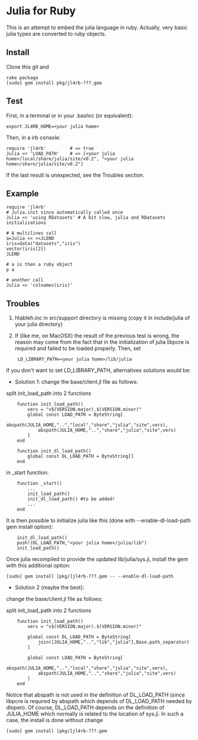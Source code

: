 # Julia for Ruby

This is an attempt to embed the julia language in ruby. Actually, very basic julia types are converted to ruby objects.


## Install

Clone this git and

	rake package
	[sudo] gem install pkg/jl4rb-???.gem
		

## Test

First, in a terminal or in your .bashrc (or equivalent):

	export JL4RB_HOME=<your julia home>

Then, in a irb console:

```{.ruby execute="false"}
require 'jl4rb'			# => true
Julia << 'LOAD_PATH'	# => [<your julia home>/local/share/julia/site/v0.2", "<your julia home>/share/julia/site/v0.2"]
```

If the last result is unexpected, see the Troubles section.

## Example
```{.ruby execute="false"}
require 'jl4rb'
# Julia.init since automatically called once
Julia << 'using RDatasets' # A bit slow, julia and RDatasets initializations

# A multilines call 
a=Julia << <<JLEND
iris=data("datasets","iris")
vector(iris[2])
JLEND

# a is then a ruby object
p a

# another call
Julia << 'colnames(iris)'
```

## Troubles

1. htableh.inc in src/support directory is missing (copy it in include/julia of your julia directory) 

2. If (like me, on MacOSX) the result of the previous test is wrong, the reason may come from the fact that in the initialization of julia libpcre is required and failed to be loaded properly. Then, set


		LD_LIBRARY_PATH=<your julia home>/lib/julia


If you don't want to set LD_LIBRARY_PATH, alternatives solutions would be:

* Solution 1:  change the base/client.jl file as follows: 

split init_load_path into 2 functions

```{.julia execute="false"}
	function init_load_path()
		vers = "v$(VERSION.major).$(VERSION.minor)"
		global const LOAD_PATH = ByteString[
			abspath(JULIA_HOME,"..","local","share","julia","site",vers),
			abspath(JULIA_HOME,"..","share","julia","site",vers)
		]
	end
	 
	function init_dl_load_path()
		global const DL_LOAD_PATH = ByteString[]
	end
```

in _start function:

```{.julia execute="false"}
	function _start()
		...
		init_load_path()
		init_dl_load_path() #to be added!
		...
	end
```

It is then possible to initialize julia like this (done with --enable-dl-load-path gem install option):

```{.julia execute="false"}
	init_dl_load_path()
	push!(DL_LOAD_PATH,"<your julia home>/julia/lib")
	init_load_path()
```

Once julia recompiled to provide the updated lib/julia/sys.ji, install the gem with this additional option:

	[sudo] gem install [pkg/]jl4rb-???.gem -- --enable-dl-load-path

* Solution 2 (maybe the best): 

change the base/client.jl file as follows: 

split init_load_path into 2 functions

```{.julia execute="false"}
	function init_load_path()
		vers = "v$(VERSION.major).$(VERSION.minor)"
		
		global const DL_LOAD_PATH = ByteString[
			join([JULIA_HOME,"..","lib","julia"],Base.path_separator)
		]
		
		global const LOAD_PATH = ByteString[
			abspath(JULIA_HOME,"..","local","share","julia","site",vers),
			abspath(JULIA_HOME,"..","share","julia","site",vers)
		]
	end
```

Notice that abspath is not used in the definition of DL_LOAD_PATH (since libpcre is required by abspath which depends of DL_LOAD_PATH needed by dlopen). 
Of course, DL_LOAD_PATH depends on the definition of JULIA_HOME which normally is related to 
the location of sys.ji. In such a case, the install is done without change

	[sudo] gem install [pkg/]jl4rb-???.gem
